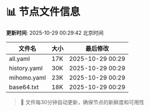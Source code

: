 # 📊 节点文件信息

**更新时间**: 2025-10-29 00:29:42 北京时间

| 文件名 | 大小 | 最后修改 |
|--------|------|----------|
| all.yaml | 17K | 2025-10-29 00:29 |
| history.yaml | 30K | 2025-10-29 00:29 |
| mihomo.yaml | 23K | 2025-10-29 00:29 |
| base64.txt | 18K | 2025-10-29 00:29 |

> 🔄 文件每30分钟自动更新，确保节点的新鲜度和可用性
